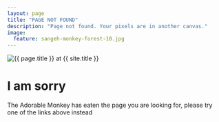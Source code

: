```yaml
---
layout: page
title: "PAGE NOT FOUND"
description: "Page not found. Your pixels are in another canvas."
image:
  feature: sangeh-monkey-forest-10.jpg
---
```

<img src="{{ site.url }}/images/404.jpg" alt="{{ page.title }} at {{ site.title }}">

<div class="text-center">
	<h1>I am sorry</h1>
	<p>The Adorable Monkey has eaten the page you are looking for,
	please try one of the links above instead</p>
</div>